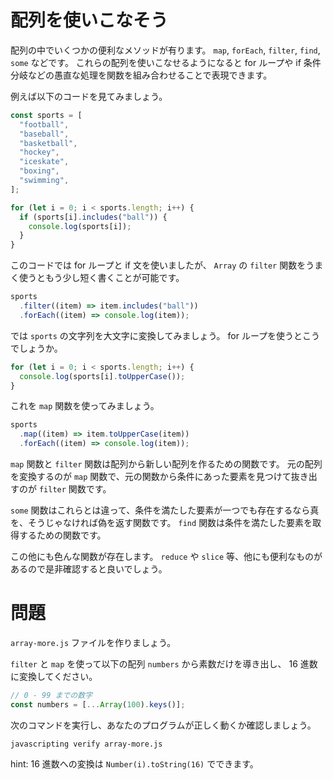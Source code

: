 # 配列を使いこなそう

配列の中でいくつかの便利なメソッドが有ります。
`map`, `forEach`, `filter`, `find`, `some` などです。
これらの配列を使いこなせるようになると for ループや if 条件分岐などの愚直な処理を関数を組み合わせることで表現できます。

例えば以下のコードを見てみましょう。

```js
const sports = [
  "football",
  "baseball",
  "basketball",
  "hockey",
  "iceskate",
  "boxing",
  "swimming",
];

for (let i = 0; i < sports.length; i++) {
  if (sports[i].includes("ball")) {
    console.log(sports[i]);
  }
}
```

このコードでは for ループと if 文を使いましたが、 `Array` の `filter` 関数をうまく使うともう少し短く書くことが可能です。

```js
sports
  .filter((item) => item.includes("ball"))
  .forEach((item) => console.log(item));
```

では `sports` の文字列を大文字に変換してみましょう。
for ループを使うとこうでしょうか。

```js
for (let i = 0; i < sports.length; i++) {
  console.log(sports[i].toUpperCase());
}
```

これを `map` 関数を使ってみましょう。

```js
sports
  .map((item) => item.toUpperCase(item))
  .forEach((item) => console.log(item));
```

`map` 関数と `filter` 関数は配列から新しい配列を作るための関数です。
元の配列を変換するのが `map` 関数で、元の関数から条件にあった要素を見つけて抜き出すのが `filter` 関数です。

`some` 関数はこれらとは違って、条件を満たした要素が一つでも存在するなら真を、そうじゃなければ偽を返す関数です。
`find` 関数は条件を満たした要素を取得するための関数です。

この他にも色んな関数が存在します。
`reduce` や `slice` 等、他にも便利なものがあるので是非確認すると良いでしょう。

# 問題

`array-more.js` ファイルを作りましょう。

`filter` と `map` を使って以下の配列 `numbers` から素数だけを導き出し、 16 進数に変換してください。

```js
// 0 - 99 までの数字
const numbers = [...Array(100).keys()];
```

次のコマンドを実行し、あなたのプログラムが正しく動くか確認しましょう。

`javascripting verify array-more.js`

hint: 16 進数への変換は `Number(i).toString(16)` でできます。
